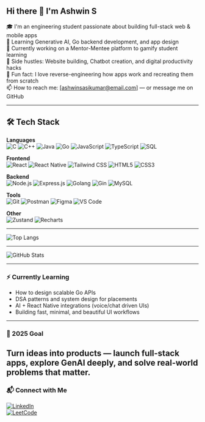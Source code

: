 ## Hi there 👋 I'm Ashwin S

🎓 I'm an engineering student passionate about building full-stack web & mobile apps  
🧠 Learning Generative AI, Go backend development, and app design  
🚀 Currently working on a Mentor-Mentee platform to gamify student learning  
📱 Side hustles: Website building, Chatbot creation, and digital productivity hacks  
🧩 Fun fact: I love reverse-engineering how apps work and recreating them from scratch  
📫 How to reach me: [ashwinsasikumar@email.com] — or message me on GitHub

---

## 🛠️ Tech Stack

**Languages**  
![C](https://img.shields.io/badge/C-00599C?logo=c&logoColor=white)
![C++](https://img.shields.io/badge/C++-00599C?logo=c%2B%2B&logoColor=white)
![Java](https://img.shields.io/badge/Java-007396?logo=java&logoColor=white)
![Go](https://img.shields.io/badge/Go-00ADD8?logo=go&logoColor=white)
![JavaScript](https://img.shields.io/badge/JavaScript-F7DF1E?logo=javascript&logoColor=black)
![TypeScript](https://img.shields.io/badge/TypeScript-3178C6?logo=typescript&logoColor=white)
![SQL](https://img.shields.io/badge/SQL-4479A1?logo=postgresql&logoColor=white)

**Frontend**  
![React](https://img.shields.io/badge/React-20232A?logo=react&logoColor=61DAFB)
![React Native](https://img.shields.io/badge/React_Native-20232A?logo=react&logoColor=61DAFB)
![Tailwind CSS](https://img.shields.io/badge/Tailwind_CSS-06B6D4?logo=tailwind-css&logoColor=white)
![HTML5](https://img.shields.io/badge/HTML5-E34F26?logo=html5&logoColor=white)
![CSS3](https://img.shields.io/badge/CSS3-1572B6?logo=css3&logoColor=white)

**Backend**  
![Node.js](https://img.shields.io/badge/Node.js-339933?logo=node.js&logoColor=white)
![Express.js](https://img.shields.io/badge/Express.js-000000?logo=express&logoColor=white)
![Golang](https://img.shields.io/badge/Golang-00ADD8?logo=go&logoColor=white)
![Gin](https://img.shields.io/badge/Gin-00ADD8?logo=go&logoColor=white)
![MySQL](https://img.shields.io/badge/MySQL-4479A1?logo=mysql&logoColor=white)

**Tools**  
![Git](https://img.shields.io/badge/Git-F05032?logo=git&logoColor=white)
![Postman](https://img.shields.io/badge/Postman-FF6C37?logo=postman&logoColor=white)
![Figma](https://img.shields.io/badge/Figma-F24E1E?logo=figma&logoColor=white)
![VS Code](https://img.shields.io/badge/VSCode-007ACC?logo=visual-studio-code&logoColor=white)

**Other**  
![Zustand](https://img.shields.io/badge/Zustand-000000?logo=zustand&logoColor=white)
![Recharts](https://img.shields.io/badge/Recharts-8884d8?logo=recharts&logoColor=white)

---

![Top Langs](https://github-readme-stats.vercel.app/api/top-langs/?username=ashwinsasikumar&layout=compact&theme=tokyonight)

---

![GitHub Stats](https://github-readme-stats.vercel.app/api?username=ashwinsasikumar&show_icons=true&theme=tokyonight)

---

### ⚡ Currently Learning
- How to design scalable Go APIs  
- DSA patterns and system design for placements  
- AI + React Native integrations (voice/chat driven UIs)  
- Building fast, minimal, and beautiful UI workflows

---
### 🎯 2025 Goal
Turn ideas into products — launch full-stack apps, explore GenAI deeply, and solve real-world problems that matter.
---
### 📬 Connect with Me

[![LinkedIn](https://img.shields.io/badge/LinkedIn-blue?style=for-the-badge&logo=linkedin)](https://linkedin.com/in/ashwinsasikumar2006)  
[![LeetCode](https://img.shields.io/badge/LeetCode-FFA116?logo=leetcode&logoColor=white)](https://leetcode.com/ashwinsasikumar/)
